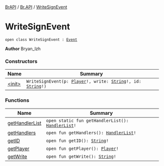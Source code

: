 [BrAPI](../../index.md) / [Br.API](../index.md) / [WriteSignEvent](./index.md)

# WriteSignEvent

`open class WriteSignEvent : `[`Event`](https://hub.spigotmc.org/javadocs/spigot/org/bukkit/event/Event.html)

**Author**
Bryan_lzh

### Constructors

| Name | Summary |
|---|---|
| [&lt;init&gt;](-init-.md) | `WriteSignEvent(p: `[`Player`](https://hub.spigotmc.org/javadocs/spigot/org/bukkit/entity/Player.html)`!, write: `[`String`](https://kotlinlang.org/api/latest/jvm/stdlib/kotlin/-string/index.html)`!, id: `[`String`](https://kotlinlang.org/api/latest/jvm/stdlib/kotlin/-string/index.html)`!)` |

### Functions

| Name | Summary |
|---|---|
| [getHandlerList](get-handler-list.md) | `open static fun getHandlerList(): `[`HandlerList`](https://hub.spigotmc.org/javadocs/spigot/org/bukkit/event/HandlerList.html)`!` |
| [getHandlers](get-handlers.md) | `open fun getHandlers(): `[`HandlerList`](https://hub.spigotmc.org/javadocs/spigot/org/bukkit/event/HandlerList.html)`!` |
| [getID](get-i-d.md) | `open fun getID(): `[`String`](https://kotlinlang.org/api/latest/jvm/stdlib/kotlin/-string/index.html)`!` |
| [getPlayer](get-player.md) | `open fun getPlayer(): `[`Player`](https://hub.spigotmc.org/javadocs/spigot/org/bukkit/entity/Player.html)`!` |
| [getWrite](get-write.md) | `open fun getWrite(): `[`String`](https://kotlinlang.org/api/latest/jvm/stdlib/kotlin/-string/index.html)`!` |
